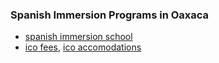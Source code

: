 
### Spanish Immersion Programs in Oaxaca

- [spanish immersion school](https://spanishschoolinmexico.com/accommodation.html)
- [ico fees](https://www.icomexico.com/fees-and-payment), [ico accomodations](https://www.icomexico.com/accommodation)
